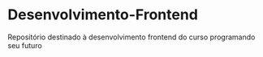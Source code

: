 # Desenvolvimento-Frontend

Repositório destinado à desenvolvimento frontend do curso programando seu futuro
